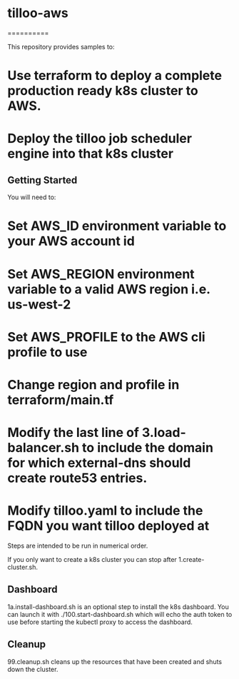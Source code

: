 # tilloo-aws
==========

This repository provides samples to:

# Use terraform to deploy a complete production ready k8s cluster to AWS.
# Deploy the tilloo job scheduler engine into that k8s cluster

## Getting Started
You will need to:

# Set AWS_ID environment variable to your AWS account id
# Set AWS_REGION environment variable to a valid AWS region i.e. us-west-2
# Set AWS_PROFILE to the AWS cli profile to use
# Change region and profile in terraform/main.tf
# Modify the last line of 3.load-balancer.sh to include the domain for which external-dns should create route53 entries.
# Modify tilloo.yaml to include the FQDN you want tilloo deployed at

Steps are intended to be run in numerical order.

If you only want to create a k8s cluster you can stop after 1.create-cluster.sh.

## Dashboard
1a.install-dashboard.sh is an optional step to install the k8s dashboard.  You can launch it with ./100.start-dashboard.sh which will echo the auth token to use before starting the kubectl proxy to access the dashboard.

## Cleanup
99.cleanup.sh cleans up the resources that have been created and shuts down the cluster.
